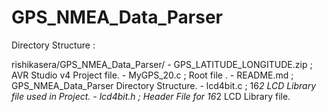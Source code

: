 # GPS_NMEA_Data_Parser

Directory Structure :

rishikasera/GPS_NMEA_Data_Parser/
    -   GPS_LATITUDE_LONGITUDE.zip      ; AVR Studio v4 Project file. 
    -   MyGPS_20.c                      ; Root file <Implement main function here>.
    -   README.md                       ; GPS_NMEA_Data_Parser Directory Structure. <this file>
    -   lcd4bit.c                       ; 16*2 LCD Library file used in Project.
    -   lcd4bit.h                       ; Header File for  16*2 LCD Library file.
